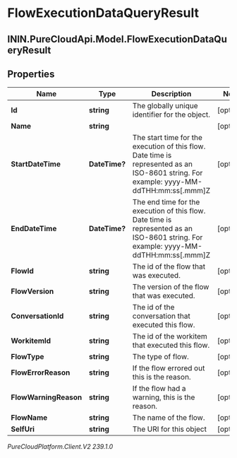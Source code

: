# FlowExecutionDataQueryResult

## ININ.PureCloudApi.Model.FlowExecutionDataQueryResult

## Properties

|Name | Type | Description | Notes|
|------------ | ------------- | ------------- | -------------|
| **Id** | **string** | The globally unique identifier for the object. | [optional] |
| **Name** | **string** |  | [optional] |
| **StartDateTime** | **DateTime?** | The start time for the execution of this flow. Date time is represented as an ISO-8601 string. For example: yyyy-MM-ddTHH:mm:ss[.mmm]Z | [optional] |
| **EndDateTime** | **DateTime?** | The end time for the execution of this flow. Date time is represented as an ISO-8601 string. For example: yyyy-MM-ddTHH:mm:ss[.mmm]Z | [optional] |
| **FlowId** | **string** | The id of the flow that was executed. | [optional] |
| **FlowVersion** | **string** | The version of the flow that was executed. | [optional] |
| **ConversationId** | **string** | The id of the conversation that executed this flow. | [optional] |
| **WorkitemId** | **string** | The id of the workitem that executed this flow. | [optional] |
| **FlowType** | **string** | The type of flow. | [optional] |
| **FlowErrorReason** | **string** | If the flow errored out this is the reason. | [optional] |
| **FlowWarningReason** | **string** | If the flow had a warning, this is the reason. | [optional] |
| **FlowName** | **string** | The name of the flow. | [optional] |
| **SelfUri** | **string** | The URI for this object | [optional] |



_PureCloudPlatform.Client.V2 239.1.0_
